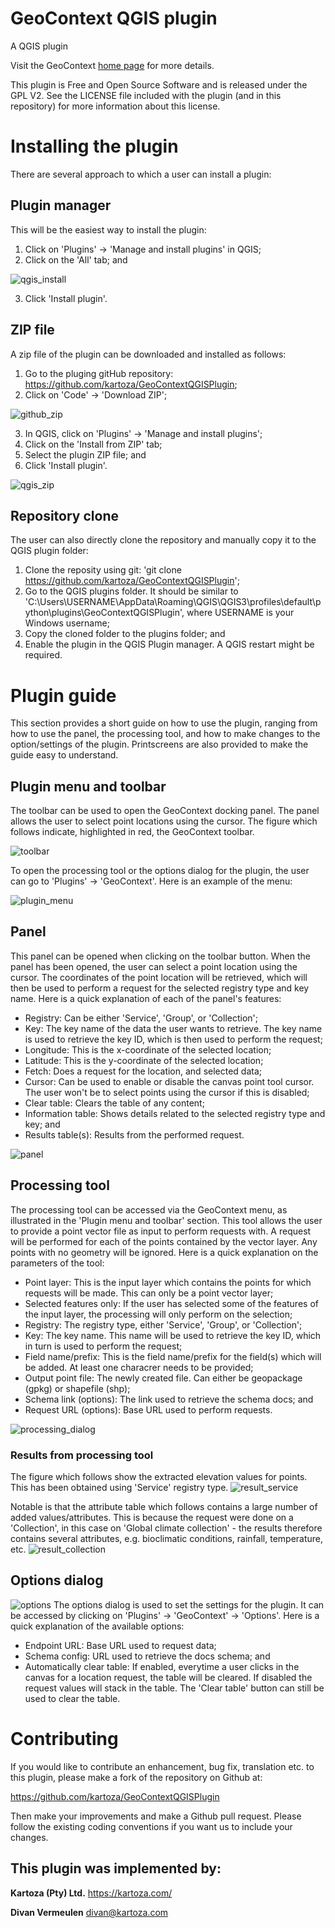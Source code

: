 # GeoContext QGIS plugin

A QGIS plugin

Visit the GeoContext [home page](https://geocontext.kartoza.com/) for more details.

This plugin is Free and Open Source Software and is released under the GPL V2.
See the LICENSE file included with the plugin (and in this repository) for
more information about this license.

# Installing the plugin

There are several approach to which a user can install a plugin:

## Plugin manager
This will be the easiest way to install the plugin:
1. Click on 'Plugins' -> 'Manage and install plugins' in QGIS;
2. Click on the 'All' tab; and

![qgis_install](https://github.com/kartoza/GeoContextQGISPlugin/blob/resources/images/qgis_plugin_install.png)

3. Click 'Install plugin'.

## ZIP file
A zip file of the plugin can be downloaded and installed as follows:
1. Go to the pluging gitHub repository: https://github.com/kartoza/GeoContextQGISPlugin;
2. Click on 'Code' -> 'Download ZIP';

![github_zip](https://github.com/kartoza/GeoContextQGISPlugin/blob/resources/images/github_repo_zip.png)

3. In QGIS, click on 'Plugins' -> 'Manage and install plugins';
4. Click on the 'Install from ZIP' tab;
5. Select the plugin ZIP file; and
6. Click 'Install plugin'.

![qgis_zip](https://github.com/kartoza/GeoContextQGISPlugin/blob/resources/images/qgis_plugin_zip.png)

## Repository clone

The user can also directly clone the repository and manually copy it to the QGIS plugin folder:
1. Clone the reposity using git: 'git clone https://github.com/kartoza/GeoContextQGISPlugin';
2. Go to the QGIS plugins folder. It should be similar to 'C:\Users\USERNAME\AppData\Roaming\QGIS\QGIS3\profiles\default\python\plugins\GeoContextQGISPlugin',
   where USERNAME is your Windows username;
3. Copy the cloned folder to the plugins folder; and
4. Enable the plugin in the QGIS Plugin manager. A QGIS restart might be required.

# Plugin guide
This section provides a short guide on how to use the plugin, ranging from how to use the panel, the processing tool,
and how to make changes to the option/settings of the plugin. Printscreens are also provided to make the guide
easy to understand.

## Plugin menu and toolbar
The toolbar can be used to open the GeoContext docking panel. The panel allows the user to select point locations using
the cursor. The figure which follows indicate, highlighted in red, the GeoContext toolbar.

![toolbar](https://github.com/kartoza/GeoContextQGISPlugin/blob/resources/images/toolbar.png)

To open the processing tool or the options dialog for the plugin, the user can go to 'Plugins' -> 'GeoContext'.
Here is an example of the menu:

![plugin_menu](https://github.com/kartoza/GeoContextQGISPlugin/blob/resources/images/plugin_menu.png)

## Panel
This panel can be opened when clicking on the toolbar button. When the panel has been opened, the user can select a point
location using the cursor. The coordinates of the point location will be retrieved, which will then be used to perform
a request for the selected registry type and key name. Here is a quick explanation of each of the panel's features:
- Registry: Can be either 'Service', 'Group', or 'Collection';
- Key: The key name of the data the user wants to retrieve. The key name is used to retrieve
the key ID, which is then used to perform the request;
- Longitude: This is the x-coordinate of the selected location;
- Latitude: This is the y-coordinate of the selected location;
- Fetch: Does a request for the location, and selected data;
- Cursor: Can be used to enable or disable the canvas point tool cursor. The user won't be 
to select points using the cursor if this is disabled;
- Clear table: Clears the table of any content;
- Information table: Shows details related to the selected registry type and key; and
- Results table(s): Results from the performed request.

![panel](https://github.com/kartoza/GeoContextQGISPlugin/blob/resources/images/panel.png)

## Processing tool
The processing tool can be accessed via the GeoContext menu, as illustrated in the 'Plugin menu and toolbar'
section. This tool allows the user to provide a point vector file as input to perform requests with. A request
will be performed for each of the points contained by the vector layer. Any points with no geometry will be ignored.
Here is a quick explanation on the parameters of the tool:
- Point layer: This is the input layer which contains the points for which requests will be made. This can
only be a point vector layer;
- Selected features only: If the user has selected some of the features of the input layer, the processing
will only perform on the selection;
- Registry: The registry type, either 'Service', 'Group', or 'Collection';
- Key: The key name. This name will be used to retrieve the key ID, which in turn is used to perform the request;
- Field name/prefix: This is the field name/prefix for the field(s) which will be added. At least one characrer
needs to be provided;
- Output point file: The newly created file. Can either be geopackage (gpkg) or shapefile (shp);
- Schema link (options): The link used to retrieve the schema docs; and
- Request URL (options): Base URL used to perform requests.

![processing_dialog](https://github.com/kartoza/GeoContextQGISPlugin/blob/resources/images/processing_dialog.png)

### Results from processing tool
The figure which follows show the extracted elevation values for points. This has been obtained using 'Service'
registry type.
![result_service](https://github.com/kartoza/GeoContextQGISPlugin/blob/resources/images/result_service_elevation.png)

Notable is that the attribute table which follows contains a large number of added values/attributes. This is because
the request were done on a 'Collection', in this case on 'Global climate collection' - the results therefore
contains several attributes, e.g. bioclimatic conditions, rainfall, temperature, etc. 
![result_collection](https://github.com/kartoza/GeoContextQGISPlugin/blob/resources/images/result_collection_climate.png)

## Options dialog

![options](https://github.com/kartoza/GeoContextQGISPlugin/blob/resources/images/options_dialog.png)
The options dialog is used to set the settings for the plugin. It can be accessed by clicking on 'Plugins' -> 
'GeoContext' -> 'Options'. Here is a quick explanation of the available options:
- Endpoint URL: Base URL used to request data;
- Schema config: URL used to retrieve the docs schema; and
- Automatically clear table: If enabled, everytime a user clicks in the canvas for a location request,
the table will be cleared. If disabled the request values will stack in the table. The 'Clear table'
button can still be used to clear the table.

# Contributing

If you would like to contribute an enhancement, bug fix, translation etc. to
this plugin, please make a fork of the repository on Github at:

https://github.com/kartoza/GeoContextQGISPlugin

Then make your improvements and make a Github pull request. Please follow
the existing coding conventions if you want us to include your changes.

## This plugin was implemented by:

**Kartoza (Pty) Ltd.**
https://kartoza.com/

**Divan Vermeulen**
divan@kartoza.com
